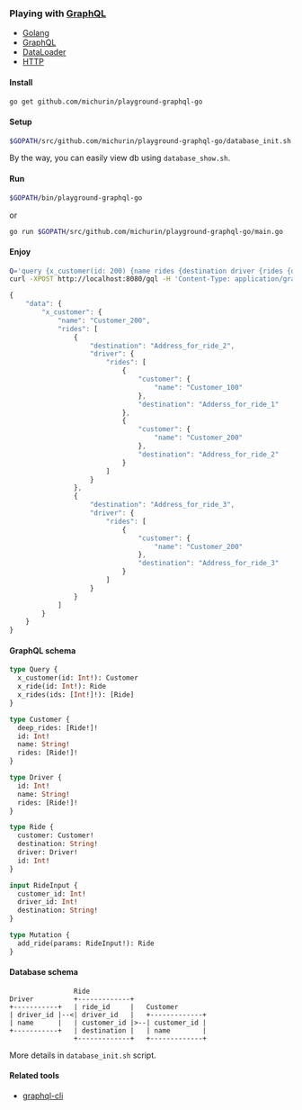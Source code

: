 ### Playing with [GraphQL](http://graphql.org)

- [Golang](http://golang.org)
- [GraphQL](http://github.com/graphql-go/graphql)
- [DataLoader](http://github.com/graph-gophers/dataloader)
- [HTTP](http://github.com/graphql-go/handler)

#### Install

```sh
go get github.com/michurin/playground-graphql-go
```

#### Setup

```sh
$GOPATH/src/github.com/michurin/playground-graphql-go/database_init.sh
```

By the way, you can easily view db using `database_show.sh`.

#### Run

```sh
$GOPATH/bin/playground-graphql-go
```
or
```sh
go run $GOPATH/src/github.com/michurin/playground-graphql-go/main.go
```

#### Enjoy

```sh
Q='query {x_customer(id: 200) {name rides {destination driver {rides {destination customer{name}}}}}}'
curl -XPOST http://localhost:8080/gql -H 'Content-Type: application/graphql' -d "$Q"
```

```javascript
{
    "data": {
        "x_customer": {
            "name": "Customer_200",
            "rides": [
                {
                    "destination": "Address_for_ride_2",
                    "driver": {
                        "rides": [
                            {
                                "customer": {
                                    "name": "Customer_100"
                                },
                                "destination": "Adderss_for_ride_1"
                            },
                            {
                                "customer": {
                                    "name": "Customer_200"
                                },
                                "destination": "Address_for_ride_2"
                            }
                        ]
                    }
                },
                {
                    "destination": "Address_for_ride_3",
                    "driver": {
                        "rides": [
                            {
                                "customer": {
                                    "name": "Customer_200"
                                },
                                "destination": "Address_for_ride_3"
                            }
                        ]
                    }
                }
            ]
        }
    }
}
```

#### GraphQL schema

```graphql
type Query {
  x_customer(id: Int!): Customer
  x_ride(id: Int!): Ride
  x_rides(ids: [Int!]!): [Ride]
}

type Customer {
  deep_rides: [Ride!]!
  id: Int!
  name: String!
  rides: [Ride!]!
}

type Driver {
  id: Int!
  name: String!
  rides: [Ride!]!
}

type Ride {
  customer: Customer!
  destination: String!
  driver: Driver!
  id: Int!
}

input RideInput {
  customer_id: Int!
  driver_id: Int!
  destination: String!
}

type Mutation {
  add_ride(params: RideInput!): Ride
}
```

#### Database schema

```
                Ride
Driver          +-------------+
+-----------+   | ride_id     |   Customer
| driver_id |--<| driver_id   |   +-------------+
| name      |   | customer_id |>--| customer_id |
+-----------+   | destination |   | name        |
                +-------------+   +-------------+
```

More details in `database_init.sh` script.

#### Related tools

- [graphql-cli](https://github.com/graphql-cli/graphql-cli)

